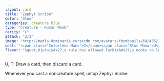 ```yaml
---
layout: card
title: "Zephyr Scribe"
color: "blue"
categories: creature blue
type: "Creature - Human Monk"
rarity: "C"
attack: "2/1"
image: "http://media-dominaria.cursecdn.com/avatars/thumbnails/68/435/200/283/635618501041211290.png"
cost: "<span class='Colorless Mana'>2</span><span class='Blue Mana'>U</span>"
flavor: "&quot;Ojutai&#x27;s rule has allowed Tarkir&#x27;s monks to learn from the truly enlightened.&quot;"
---
```


<span class="tip mana-icon mana-blue" title="1 Blue Mana">U</span>, <span class="tip mana-icon mana-t" title="Tap">T</span>: Draw a card, then discard a card.

Whenever you cast a noncreature spell, untap Zephyr Scribe.
